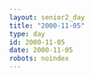```yaml
---
layout: senior2_day
title: "2000-11-05"
type: day
id: 2000-11-05
date: 2000-11-05
robots: noindex
---
```


